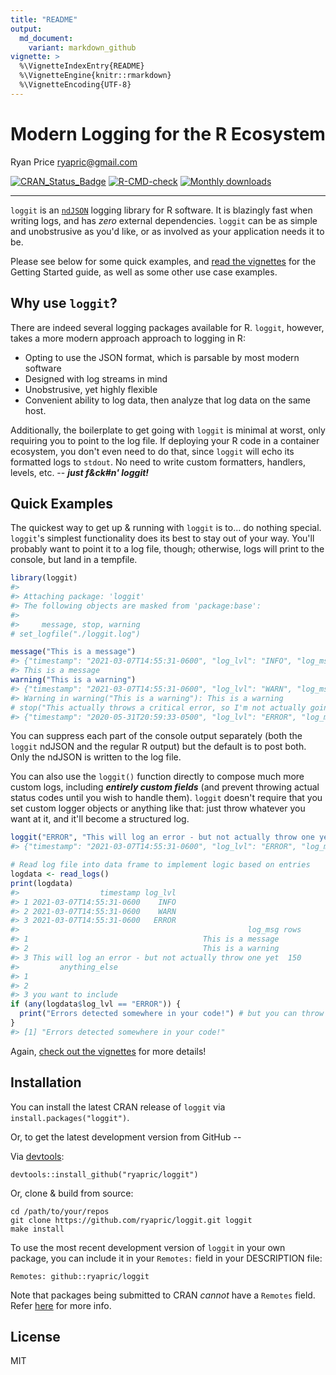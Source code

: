 ```yaml
---
title: "README"
output:
  md_document:
    variant: markdown_github
vignette: >
  %\VignetteIndexEntry{README}
  %\VignetteEngine{knitr::rmarkdown}
  %\VignetteEncoding{UTF-8}
---
```




Modern Logging for the R Ecosystem
==================================
Ryan Price <ryapric@gmail.com>

<!-- badges: start -->
[![CRAN\_Status\_Badge](http://www.r-pkg.org/badges/version/loggit)](https://cran.r-project.org/package=loggit)
[![R-CMD-check](https://github.com/ryapric/loggit/workflows/R-CMD-check/badge.svg)](https://github.com/ryapric/loggit/actions)
[![Monthly downloads](https://cranlogs.r-pkg.org/badges/loggit)](https://cran.r-project.org/package=loggit)
<!-- badges: end -->

------------------------------------------------------------------------

`loggit` is an [`ndJSON`](https://github.com/ndjson/ndjson-spec) logging library
for R software. It is blazingly fast when writing logs, and has _zero_ external
dependencies. `loggit` can be as simple and unobstrusive as you'd like, or as
involved as your application needs it to be.

Please see below for some quick examples, and [read the
vignettes](https://cran.r-project.org/web/packages/loggit/vignettes/) for the
Getting Started guide, as well as some other use case examples.

Why use `loggit`?
-----------------

There are indeed several logging packages available for R. `loggit`, however,
takes a more modern approach approach to logging in R:

- Opting to use the JSON format, which is parsable by most modern software
- Designed with log streams in mind
- Unobstrusive, yet highly flexible
- Convenient ability to log data, then analyze that log data on the same host.

Additionally, the boilerplate to get going with `loggit` is minimal at worst,
only requiring you to point to the log file. If deploying your R code in a
container ecosystem, you don't even need to do that, since `loggit` will
echo its formatted logs to `stdout`. No need to write custom formatters,
handlers, levels, etc. -- ***just f&ck#n' loggit!***

Quick Examples
--------------

The quickest way to get up & running with `loggit` is to... do nothing special.
`loggit`'s simplest functionality does its best to stay out of your way. You'll
probably want to point it to a log file, though; otherwise, logs will print to
the console, but land in a tempfile.


```r
library(loggit)
#> 
#> Attaching package: 'loggit'
#> The following objects are masked from 'package:base':
#> 
#>     message, stop, warning
# set_logfile("./loggit.log")

message("This is a message")
#> {"timestamp": "2021-03-07T14:55:31-0600", "log_lvl": "INFO", "log_msg": "This is a message"}
#> This is a message
warning("This is a warning")
#> {"timestamp": "2021-03-07T14:55:31-0600", "log_lvl": "WARN", "log_msg": "This is a warning"}
#> Warning in warning("This is a warning"): This is a warning
# stop("This actually throws a critical error, so I'm not actually going to run it here :)"))
#> {"timestamp": "2020-05-31T20:59:33-0500", "log_lvl": "ERROR", "log_msg": "This actually throws a critical error, so I'm not actually going to run it here :)"}
```

You can suppress each part of the console output separately (both the `loggit`
ndJSON and the regular R output) but the default is to post both. Only the
ndJSON is written to the log file.

You can also use the `loggit()` function directly to compose much more custom
logs, including ***entirely custom fields*** (and prevent throwing actual status
codes until you wish to handle them). `loggit` doesn't require that you set
custom logger objects or anything like that: just throw whatever you want at it,
and it'll become a structured log.


```r
loggit("ERROR", "This will log an error - but not actually throw one yet", rows = nrow(iris), anything_else = "you want to include")
#> {"timestamp": "2021-03-07T14:55:31-0600", "log_lvl": "ERROR", "log_msg": "This will log an error - but not actually throw one yet", "rows": "150", "anything_else": "you want to include"}

# Read log file into data frame to implement logic based on entries
logdata <- read_logs()
print(logdata)
#>                  timestamp log_lvl
#> 1 2021-03-07T14:55:31-0600    INFO
#> 2 2021-03-07T14:55:31-0600    WARN
#> 3 2021-03-07T14:55:31-0600   ERROR
#>                                                   log_msg rows
#> 1                                       This is a message     
#> 2                                       This is a warning     
#> 3 This will log an error - but not actually throw one yet  150
#>         anything_else
#> 1                    
#> 2                    
#> 3 you want to include
if (any(logdata$log_lvl == "ERROR")) {
  print("Errors detected somewhere in your code!") # but you can throw a stop() here, too, for example
}
#> [1] "Errors detected somewhere in your code!"
```

Again, [check out the
vignettes](https://cran.r-project.org/web/packages/loggit/vignettes/) for more
details!

Installation
------------

You can install the latest CRAN release of `loggit` via
`install.packages("loggit")`.

Or, to get the latest development version from GitHub --

Via [devtools](https://github.com/hadley/devtools):

    devtools::install_github("ryapric/loggit")

Or, clone & build from source:

    cd /path/to/your/repos
    git clone https://github.com/ryapric/loggit.git loggit
    make install

To use the most recent development version of `loggit` in your own package, you
can include it in your `Remotes:` field in your DESCRIPTION file:

    Remotes: github::ryapric/loggit

Note that packages being submitted to CRAN *cannot* have a `Remotes` field.
Refer
[here](https://cran.r-project.org/web/packages/devtools/vignettes/dependencies.html)
for more info.

License
-------

MIT
